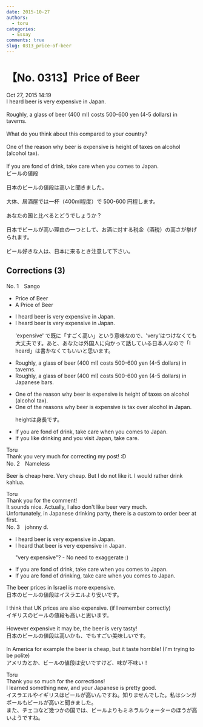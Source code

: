 ```yaml
---
date: 2015-10-27
authors:
  - toru
categories:
  - Essay
comments: true
slug: 0313_price-of-beer
---
```


# 【No. 0313】Price of Beer
<div class="date">Oct 27, 2015 14:19</div>
<div id="post"><div id="body_show_ori">
I heard beer is very expensive in Japan.<br/><br/>Roughly, a glass of beer (400 ml) costs 500-600 yen (4-5 dollars) in taverns.<br/><br/>What do you think about this compared to your country?<br/><br/>One of the reason why beer is expensive is height of taxes on alcohol (alcohol tax).<br/><br/>If you are fond of drink, take care when you comes to Japan.
</div></div>

<!-- more -->

<div id="post_ja"><div id="body_show_mo">
ビールの値段<br/><br/>日本のビールの値段は高いと聞きました。<br/><br/>大体、居酒屋では一杯（400ml程度）で 500-600 円程します。<br/><br/>あなたの国と比べるとどうでしょうか？<br/><br/>日本でビールが高い理由の一つとして、お酒に対する税金（酒税）の高さが挙げられます。<br/><br/>ビール好きな人は、日本に来るとき注意して下さい。
</div></div>

## Corrections (3)
<div id="block"><div class="first_name"> No. 1　<span class="just_name">Sango</span></div><div id="block2">
<ul class="correction_field">
<li class="incorrect">Price of Beer</li>
<li class="corrected correct">
A Price of Beer
</li>
</ul>
<ul class="correction_field">
<li class="incorrect">I heard beer is very expensive in Japan.</li>
<li class="corrected correct">
<span class="sline">I heard</span> beer is<span class="sline"> very</span> expensive in Japan.
<p class="correction_comment">'expensive' で既に「すごく高い」という意味なので、'very'はつけなくても大丈夫です。あと、あなたは外国人に向かって話している日本人なので「I heard」は書かなくてもいいと思います。</p>
</li>
</ul>
<ul class="correction_field">
<li class="incorrect">Roughly, a glass of beer (400 ml) costs 500-600 yen (4-5 dollars) in taverns.</li>
<li class="corrected correct">
Roughly, a glass of beer (400 ml) costs 500-600 yen (4-5 dollars) in Japanese bars.
</li>
</ul>
<ul class="correction_field">
<li class="incorrect">One of the reason why beer is expensive is height of taxes on alcohol (alcohol tax).</li>
<li class="corrected correct">
One of the reason<span class="f_red">s</span> why beer is expensive is tax over alcohol in Japan.
<p class="correction_comment">heightは身長です。</p>
</li>
</ul>
<ul class="correction_field">
<li class="incorrect">If you are fond of drink, take care when you comes to Japan.</li>
<li class="corrected correct">
If you like drinking and you visit Japan, take care.
</li>
</ul>
</div><div class="name"><span class="just_name">Toru</span><br>
Thank you very much for correcting my post! :D
</div>
</div>
<div id="block"><div class="first_name"> No. 2　<span class="just_name">Nameless</span></div><div id="block2">
<p class="comment_small">
 Beer is cheap here. Very cheap. But I do not like it. I would rather drink kahlua.
</p>

</div><div class="name"><span class="just_name">Toru</span><br>
Thank you for the comment!<br/>It sounds nice. Actually, I also don't like beer very much.<br/>Unfortunately, in Japanese drinking party, there is a custom to order beer at first.
</div>
</div>
<div id="block"><div class="first_name"> No. 3　<span class="just_name">johnny d.</span></div><div id="block2">
<ul class="correction_field">
<li class="incorrect">I heard beer is very expensive in Japan.</li>
<li class="corrected correct">
I heard <span class="f_blue">that</span> beer is <span class="sline">very</span> expensive in Japan.
<p class="correction_comment">"very expensive"? - No need to exaggerate :)</p>
</li>
</ul>
<ul class="correction_field">
<li class="incorrect">If you are fond of drink, take care when you comes to Japan.</li>
<li class="corrected correct">
If you are fond of drink<span class="f_blue">ing</span>, take care when you comes to Japan.
</li>
</ul>
<p class="comment_small">
 The beer prices in Israel is more expensive.
 <br/>
 日本のビールの値段はイスラエルより安いです。
 <br/>
 <br/>
 I think that UK prices are also expensive. (if I remember correctly)
 <br/>
 イギリスのビールの値段も高いと思います。
 <br/>
 <br/>
 However expensive it may be, the beer is very tasty!
 <br/>
 日本のビールの値段は高いかも、でもすごい美味しいです。
 <br/>
 <br/>
 In America for example the beer is cheap, but it taste horrible! (I'm trying to be polite)
 <br/>
 アメリカとか、ビールの値段は安いですけど、味が不味い！
</p>

</div><div class="name"><span class="just_name">Toru</span><br>
Thank you so much for the corrections!<br/>I learned something new, and your Japanese is pretty good.<br/>イスラエルやイギリスはビールが高いんですね。知りませんでした。私はシンガポールもビールが高いと聞きました。<br/>また、チェコなど幾つかの国では、ビールよりもミネラルウォーターのほうが高いようですね。
</div>
</div>
